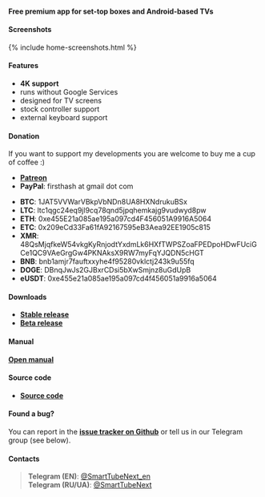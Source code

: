 #### Free premium app for set-top boxes and Android-based TVs

#### Screenshots
{% include home-screenshots.html %}

#### Features
- __4K support__
- runs without Google Services
- designed for TV screens
- stock controller support
- external keyboard support

<a name="donation-section"/>

#### Donation
If you want to support my developments you are welcome to buy me a cup of coffee :)
<!-- * [__PayPal__]({{site.donation_paypal2}}) -->
- [__Patreon__]({{site.donation_patreon}})
- __PayPal__: firsthash at gmail dot com
<!-- - [__PayPal__](https://bit.ly/3wb2FxE) -->
<!-- - [__QIWI (RU)__]({{site.donation_qiwi}}) -->
<!-- - [__DonatePay (RU, PayPal, Visa)__]({{site.donation_donatepay}}) -->
<!-- - [__Donation Alerts (RU, PayPal)__]({{site.donation_paypal}}) -->
<!-- - [__PrivatBank (UA)__]({{site.donation_privatbank}}) -->
- __BTC__: 1JAT5VVWarVBkpVbNDn8UA8HXNdrukuBSx
- __LTC__: ltc1qgc24eq9jl9cq78qnd5jpqhemkajg9vudwyd8pw
- __ETH__: 0xe455E21a085ae195a097cd4F456051A9916A5064
- __ETC__: 0x209eCd33Fa61fA92167595eB3Aea92EE1905c815
- __XMR__: 48QsMjqfkeW54vkgKyRnjodtYxdmLk6HXfTWPSZoaFPEDpoHDwFUciGCe1QC9VAeGrgGw4PKNAksX9RW7myFqYJQDN5cHGT
- __BNB__: bnb1amjr7fauftxxyhe4f95280vklctj243k9u55fq
- __DOGE__: DBnqJwJs2GJBxrCDsi5bXwSmjnz8uGdUpB
- __eUSDT__: 0xe455e21a085ae195a097cd4f456051a9916a5064

<a name="releases-section"/>

#### Downloads
- __[Stable release]({{site.binaries.unified}})__
- __[Beta release]({{site.binaries.unified_beta}})__   


#### Manual

__[Open manual](https://github.com/yuliskov/SmartTubeNext#smarttubenext-stn)__

<a name="source-code-section"/>

#### Source code
<!-- - __[YouTube Kids]({{site.binaries.kids}})__ -->
<!-- - [YouTube LIVE]({{site.binaries.Live}})   -->
- __[Source code](https://github.com/yuliskov/SmartTubeNext)__
<!-- - [Additional apk]({{site.xwalk_libs}}) -->
<!-- - [MiTV2 version]({{site.binaries.MiTV2}})   -->
<!-- - [MysteryTV version]({{site.binaries.MiTV2}})   -->
<!-- - [All releases](https://github.com/yuliskov/SmartYouTubeTV/releases)   -->

<!-- #### What to Choose?
The __Stable__ version is intended for the casual users.
The __Beta__ version is intended for advanced users which want to have 4K and customizable UI.  -->
<!-- Immediately after start of the __Stable__ version you will see four different launchers: Pro Main, Pro Alt, Lite Main and Lite Alt. Both Pro launchers support AFR and 60fps. Lite launchers don't have such features but may open videos quickly. I suggest to try all launchers one by one until you find best one. -->

<!-- __YouTube Kids__ version is the video service for early childhood education. [More info](https://kids.youtube.com) -->

<!-- __YouTube LIVE__ version - watch TV channels on your device. Not available in most countries. [More info](https://tv.youtube.com) -->

<!-- __MiTV2__ and __Mystery__ versions primarily intended for the specific device users but you may try them too. -->

<!-- __Additional apk__ - video output engines. Used in 1080 Alt and 4K Alt versions. Download is needed only in case when main app can't do it automatically. -->

#### Found a bug?
You can report in the __[issue tracker on Github](https://github.com/yuliskov/SmartTubeNext/issues)__ or tell us in our Telegram group (see below).

<!-- #### Contributors
 * __[WolfganP](https://github.com/WolfganP)__ (README)
 * __[javierpz](https://github.com/javierpz)__ (cast fix)
 * __[TheRMaverick](https://github.com/TheRMaverick)__ (German language)
 * __[Maikell84](https://github.com/Maikell84)__ (misc fixes) -->

<!-- #### Developer
- __[yuliskov](https://github.com/yuliskov)__ -->

#### Contacts
> __Telegram (EN)__: [@SmartTubeNext_en](http://t.me/SmartTubeNext_en)  
> __Telegram (RU/UA)__: [@SmartTubeNext](http://t.me/SmartTubeNext)    

<!-- > __Email__: {{site.email2}}  -->